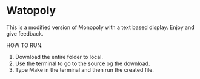 # Watopoly
This is a modified version of Monopoly with a text based display.
Enjoy and give feedback.

HOW TO RUN.
1. Download the entire folder to local.
2. Use the terminal to go to the source og the download.
3. Type Make in the terminal and then run the created file.

